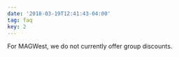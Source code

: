 ```yaml
---
date: '2018-03-19T12:41:43-04:00'
tag: faq
key: 2
---
```

For MAGWest, we do not currently offer group discounts.
